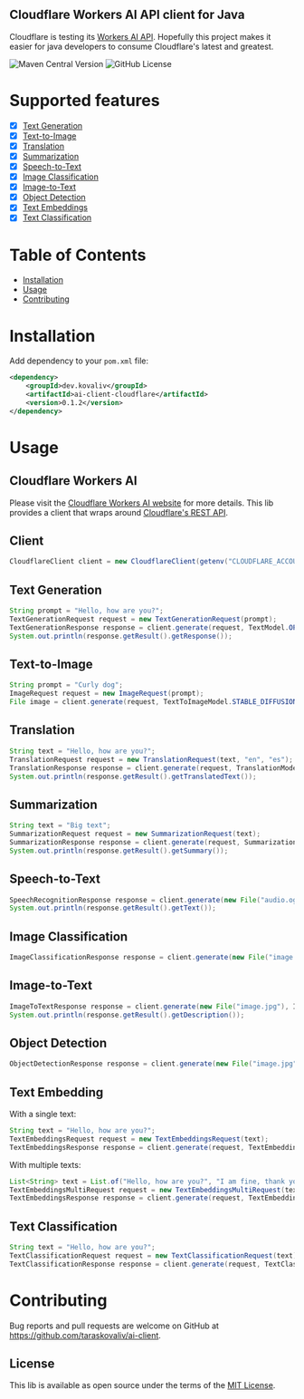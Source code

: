 Cloudflare Workers AI API client for Java
---
Cloudflare is testing its [Workers AI API](https://developers.cloudflare.com/workers-ai/get-started/rest-api/).
Hopefully this project makes it easier for java developers 
to consume Cloudflare's latest and greatest.

![Maven Central Version](https://img.shields.io/maven-central/v/dev.kovaliv/ai-client-cloudflare)
![GitHub License](https://img.shields.io/github/license/taraskovaliv/ai-client)

# Supported features
* [x] [Text Generation](https://developers.cloudflare.com/workers-ai/models/#text-generation)
* [x] [Text-to-Image](https://developers.cloudflare.com/workers-ai/models/#text-to-image)
* [x] [Translation](https://developers.cloudflare.com/workers-ai/models/#translation)
* [x] [Summarization](https://developers.cloudflare.com/workers-ai/models/#summarization)
* [x] [Speech-to-Text](https://developers.cloudflare.com/workers-ai/models/#automatic-speech-recognition)
* [x] [Image Classification](https://developers.cloudflare.com/workers-ai/models/#image-classification)
* [x] [Image-to-Text](https://developers.cloudflare.com/workers-ai/models/#image-to-text)
* [x] [Object Detection](https://developers.cloudflare.com/workers-ai/models/#object-detection)
* [x] [Text Embeddings](https://developers.cloudflare.com/workers-ai/models/#text-embeddings)
* [x] [Text Classification](https://developers.cloudflare.com/workers-ai/models/#text-classification)

# Table of Contents

- [Installation](#installation)
- [Usage](#usage)
- [Contributing](#contributing)

# Installation

Add dependency to your `pom.xml` file:

```xml
<dependency>
    <groupId>dev.kovaliv</groupId>
    <artifactId>ai-client-cloudflare</artifactId>
    <version>0.1.2</version>
</dependency>
```

# Usage

## Cloudflare Workers AI
Please visit the [Cloudflare Workers AI website](https://developers.cloudflare.com/workers-ai/) for more details.
This lib provides a client that wraps around [Cloudflare's REST API](https://developers.cloudflare.com/workers-ai/get-started/rest-api/).

## Client

```Java
CloudflareClient client = new CloudflareClient(getenv("CLOUDFLARE_ACCOUNT_ID"), getenv("CLOUDFLARE_AUTH_TOKEN"));
```

## Text Generation

```Java
String prompt = "Hello, how are you?";
TextGenerationRequest request = new TextGenerationRequest(prompt);
TextGenerationResponse response = client.generate(request, TextModel.OPENCHAT_3_5_AWQ);
System.out.println(response.getResult().getResponse());
```

## Text-to-Image

```Java
String prompt = "Curly dog";
ImageRequest request = new ImageRequest(prompt);
File image = client.generate(request, TextToImageModel.STABLE_DIFFUSION_XL_LIGHTNING);
```

## Translation

```Java
String text = "Hello, how are you?";
TranslationRequest request = new TranslationRequest(text, "en", "es");
TranslationResponse response = client.generate(request, TranslationModel.M2M_100_1_2B);
System.out.println(response.getResult().getTranslatedText());
```

## Summarization

```Java
String text = "Big text";
SummarizationRequest request = new SummarizationRequest(text);
SummarizationResponse response = client.generate(request, SummarizationModel.BART_LARGE_CNN);
System.out.println(response.getResult().getSummary());
```

## Speech-to-Text

```Java
SpeechRecognitionResponse response = client.generate(new File("audio.ogg"), SpeechRecognitionModel.WHISPER);
System.out.println(response.getResult().getText());
```

## Image Classification

```Java
ImageClassificationResponse response = client.generate(new File("image.jpg"), ImageClassificationModel.RESNET_50);
```

## Image-to-Text

```Java
ImageToTextResponse response = client.generate(new File("image.jpg"), ImageToTextModel.UFORM_GEN2_QWEN_500M);
System.out.println(response.getResult().getDescription());
```

## Object Detection

```Java
ObjectDetectionResponse response = client.generate(new File("image.jpg"), ObjectDetectionModel.DETR_RESNET_50);
```

## Text Embedding

With a single text:

```Java
String text = "Hello, how are you?";
TextEmbeddingsRequest request = new TextEmbeddingsRequest(text);
TextEmbeddingsResponse response = client.generate(request, TextEmbeddingsModel.BG_BASE_EN_V1_5);
```

With multiple texts:

```Java
List<String> text = List.of("Hello, how are you?", "I am fine, thank you.", "Goodbye!");
TextEmbeddingsMultiRequest request = new TextEmbeddingsMultiRequest(text);
TextEmbeddingsResponse response = client.generate(request, TextEmbeddingsModel.BG_LARGE_EN_V1_5);
```

## Text Classification

```Java
String text = "Hello, how are you?";
TextClassificationRequest request = new TextClassificationRequest(text);
TextClassificationResponse response = client.generate(request, TextClassificationModel.DISTILBERT_SST_2_INT8);
```

# Contributing

Bug reports and pull requests are welcome on GitHub at https://github.com/taraskovaliv/ai-client.

## License

This lib is available as open source under the terms of the [MIT License](https://opensource.org/licenses/MIT).
